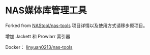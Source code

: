 # NAS媒体库管理工具
Forked from [NAStool/nas-tools](https://github.com/NAStool/nas-tools)
项目详情以及使用方式请移步原项目。

增加 Jackett 和 Prowlarr 索引器

Docker：
[linyuan0213/nas-tools](https://hub.docker.com/r/linyuan0213/nas-tools)
